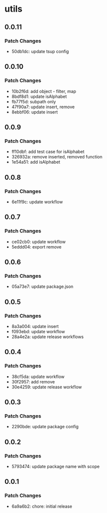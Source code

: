 # utils

## 0.0.11

### Patch Changes

- 50db1dc: update tsup config

## 0.0.10

### Patch Changes

- 10b2f6d: add object - filter, map
- 8bdf8d1: update isAlphabet
- fb77f5d: subpath only
- 47f90a7: update insert, remove
- 8ebbf06: update insert

## 0.0.9

### Patch Changes

- ff10dbf: add test case for isAlphabet
- 326932a: remove inserted, removed function
- 1e54a51: add isAlphabet

## 0.0.8

### Patch Changes

- 6e11f9c: update workflow

## 0.0.7

### Patch Changes

- ce02cb0: update workflow
- 5eddd04: export remove

## 0.0.6

### Patch Changes

- 05a73e7: update package.json

## 0.0.5

### Patch Changes

- 8a3a004: update insert
- f093ebd: update workflow
- 28a4e2a: update release workflows

## 0.0.4

### Patch Changes

- 38cf5da: update workflow
- 30f2957: add remove
- 30e4259: update release workflow

## 0.0.3

### Patch Changes

- 2290bde: update package config

## 0.0.2

### Patch Changes

- 5793474: update package name with scope

## 0.0.1

### Patch Changes

- 6a9a6b2: chore: initial release
